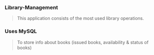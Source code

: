 ### Library-Management
> This application consists of the most used library operations. 

### Uses MySQL
> To store info about books (issued books, availability & status of books)

